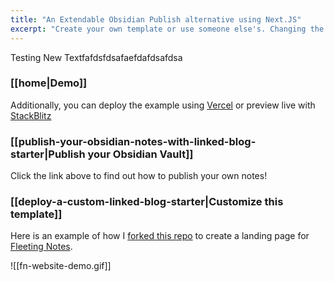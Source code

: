 ```yaml
---
title: "An Extendable Obsidian Publish alternative using Next.JS"
excerpt: "Create your own template or use someone else's. Changing the template is a matter of updating one line"
---
```

Testing New Textfafdsfdsafaefdafdsafdsa

### [[home|Demo]]
Additionally, you can deploy the example using [Vercel](https://vercel.com/new/git/external?repository-url=https://github.com/matthewwong525/linked-blog-starter&project-name=linked-blog-starter&repository-name=linked-blog-starter) or preview live with [StackBlitz](https://stackblitz.com/github/matthewwong525/linked-blog-starter)

### [[publish-your-obsidian-notes-with-linked-blog-starter|Publish your Obsidian Vault]]
Click the link above to find out how to publish your own notes!

### [[deploy-a-custom-linked-blog-starter|Customize this template]]
Here is an example of how I [forked this repo](https://github.com/fleetingnotes/fleeting-notes-website) to create a landing page for [Fleeting Notes](https://www.fleetingnotes.app/).

![[fn-website-demo.gif]]


